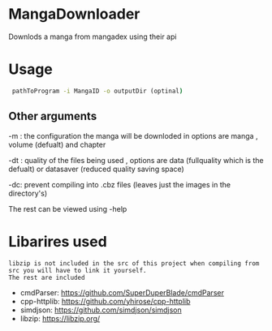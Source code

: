 # MangaDownloader
Downlods a manga from mangadex using their api


# Usage
```cmd
 pathToProgram -i MangaID -o outputDir (optinal)
```
## Other arguments
 -m : the configuration the manga will be downloded in options are manga , volume (defualt) and chapter 
 
 -dt : quality of the files being used , options are data (fullquality which is the defualt) or datasaver (reduced quality saving space)

 -dc: prevent compiling into .cbz files (leaves just the images in the directory's)

 The rest can be viewed using -help
# Libarires used

    libzip is not included in the src of this project when compiling from src you will have to link it yourself.
    The rest are included 


 - cmdParser: https://github.com/SuperDuperBlade/cmdParser
 - cpp-httplib: https://github.com/yhirose/cpp-httplib
 - simdjson: https://github.com/simdjson/simdjson
 - libzip: https://libzip.org/